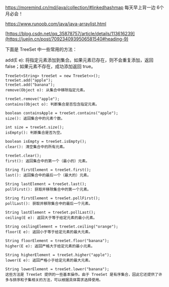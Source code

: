 https://moremind.cn/md/java/collection/#linkedhashmap
每天早上背一边 6个月必会！

https://www.runoob.com/java/java-arraylist.html

[https://blog.csdn.net/qq_35878757/article/details/113616239](https://juejin.cn/post/7092340939506581540#heading-9)


下面是 TreeSet 中一些常用的方法：

add(E e): 将指定元素添加到集合。如果元素已存在，则不会重复添加，返回 false；如果元素不存在，成功添加返回 true。
```code
TreeSet<String> treeSet = new TreeSet<>();
treeSet.add("apple");
treeSet.add("banana");
remove(Object o): 从集合中移除指定元素。
```

```code
treeSet.remove("apple");
contains(Object o): 判断集合是否包含指定元素。
```

```code
boolean containsApple = treeSet.contains("apple");
size(): 返回集合中的元素个数。
```

```code
int size = treeSet.size();
isEmpty(): 判断集合是否为空。
```
```code
boolean isEmpty = treeSet.isEmpty();
clear(): 清空集合中的所有元素。
```
```code
treeSet.clear();
first(): 返回集合中的第一个（最小的）元素。
```

```code
String firstElement = treeSet.first();
last(): 返回集合中的最后一个（最大的）元素。
```

```code
String lastElement = treeSet.last();
pollFirst(): 获取并移除集合中的第一个元素。
```

```code
String firstElement = treeSet.pollFirst();
pollLast(): 获取并移除集合中的最后一个元素。
```

```code
String lastElement = treeSet.pollLast();
ceiling(E e): 返回大于等于给定元素的最小元素。
```

```code
String ceilingElement = treeSet.ceiling("orange");
floor(E e): 返回小于等于给定元素的最大元素。
```

```code
String floorElement = treeSet.floor("banana");
higher(E e): 返回严格大于给定元素的最小元素。
```

```code
String higherElement = treeSet.higher("apple");
lower(E e): 返回严格小于给定元素的最大元素。
```

```code
String lowerElement = treeSet.lower("banana");
这些方法是 TreeSet 提供的一些基本操作。由于 TreeSet 是有序集合，因此它还提供了许多与排序和子集相关的方法，可以根据具体需求选择使用。
```
